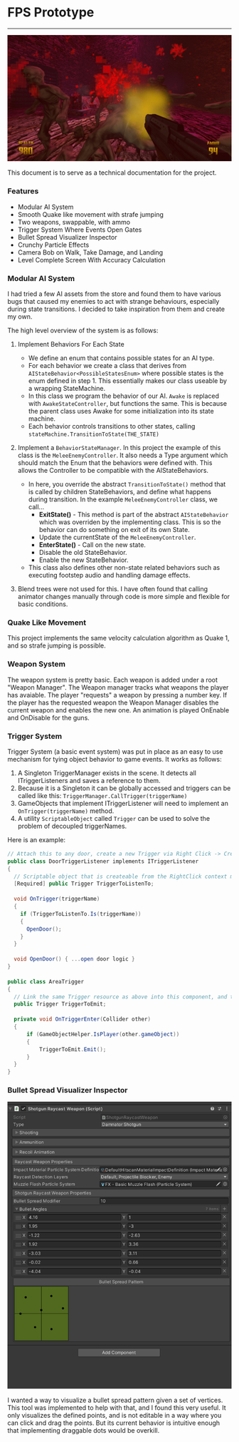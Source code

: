 # FPS Prototype

----

![alt text](Recordings/screenshot_1.jpg)


This document is to serve as a technical documentation for the project.

### Features

- Modular AI System
- Smooth Quake like movement with strafe jumping
- Two weapons, swappable, with ammo
- Trigger System Where Events Open Gates
- Bullet Spread Visualizer Inspector
- Crunchy Particle Effects
- Camera Bob on Walk, Take Damage, and Landing
- Level Complete Screen With Accuracy Calculation

### Modular AI System
I had tried a few AI assets from the store and found them to have various bugs that caused my enemies to act with strange behaviours, especially during state transitions. I decided to take inspiration from them and create my own.

The high level overview of the system is as follows:

1. Implement Behaviors For Each State
   - We define an enum that contains possible states for an AI type.
   - For each behavior we create a class that derives from `AIStateBehavior<PossibleStatesEnum>` where possible states is the enum defined in step 1. This essentially makes our class useable by a wrapping StateMachine.
   - In this class we program the behavior of our AI. `Awake` is replaced with `AwakeStateController`, but functions the same. This is because the parent class uses Awake for some initialization into its state machine.
   - Each behavior controls transitions to other states, calling `stateMachine.TransitionToState(THE_STATE)`
  
2. Implement a `BehaviorStateManager`. In this project the example of this class is the `MeleeEnemyController`. It also needs a Type argument which should match the Enum that the behaviors were defined with. This allows the Controller to be compatible with the AIStateBehaviors.
   - In here, you override the abstract `TransitionToState()` method that is called by children StateBehaviors, and define what happens during transition. In the example `MeleeEnemyController` class, we call...
      - **ExitState()** - This method is part of the abstract `AIStateBehavior` which was overriden by the implementing class. This is so the behavior can do something on exit of its own State.
      - Update the currentState of the `MeleeEnemyController`.
      - **EnterState()** - Call on the new state.
      - Disable the old StateBehavior.
      - Enable the new StateBehavior.
    - This class also defines other non-state related behaviors such as executing footstep audio and handling damage effects.
3. Blend trees were not used for this. I have often found that calling animator changes manually through code is more simple and flexible for basic conditions.

### Quake Like Movement
This project implements the same velocity calculation algorithm as Quake 1, and so strafe jumping is possible.

### Weapon System
The weapon system is pretty basic. Each weapon is added under a root "Weapon Manager". The Weapon manager tracks what weapons the player has avaiable. The player "requests" a weapon by pressing a number key. If the player has the requested weapon the Weapon Manager disables the current weapon and enables the new one. An animation is played OnEnable and OnDisable for the guns.

### Trigger System
Trigger System (a basic event system) was put in place as an easy to use mechanism for tying object behavior to game events. It works as follows:
1. A Singleton TriggerManager exists in the scene. It detects all ITriggerListeners and saves a reference to them.
2. Because it is a Singleton it can be globally accessed and triggers can be called like this: `TriggerManager.CallTrigger(triggerName)`
3. GameObjects that implement ITriggerListener will need to implement an `OnTrigger(triggerName)` method.
4. A utility `ScriptableObject` called `Trigger` can be used to solve the problem of decoupled triggerNames.

Here is an example:
```cs
// Attach this to any door, create a new Trigger via Right Click -> Create Trigger. Assign the resource a name. Link that resource to the TriggerToListenTo variable here.
public class DoorTriggerListener implements ITriggerListener
{
  // Scriptable object that is createable from the RightClick context menu.
  [Required] public Trigger TriggerToListenTo;

  void OnTrigger(triggerName)
  {
    if (TriggerToListenTo.Is(triggerName))
    {
      OpenDoor();
    }
  }

  void OpenDoor() { ...open door logic }
}

public class AreaTrigger
{
  // Link the same Trigger resource as above into this component, and they will now work together!
  public Trigger TriggerToEmit;
  
  private void OnTriggerEnter(Collider other) 
  {
      if (GameObjectHelper.IsPlayer(other.gameObject))
      {
          TriggerToEmit.Emit();
      }
  }
}
```

### Bullet Spread Visualizer Inspector
![alt text](Recordings/bullet_spread_tool.PNG)

I wanted a way to visualize a bullet spread pattern given a set of vertices. This tool was implemented to help with that, and I found this very useful. It only visualizes the defined points, and is not editable in a way where you can click and drag the points. But its current behavior is intuitive enough that implementing draggable dots would be overkill.
